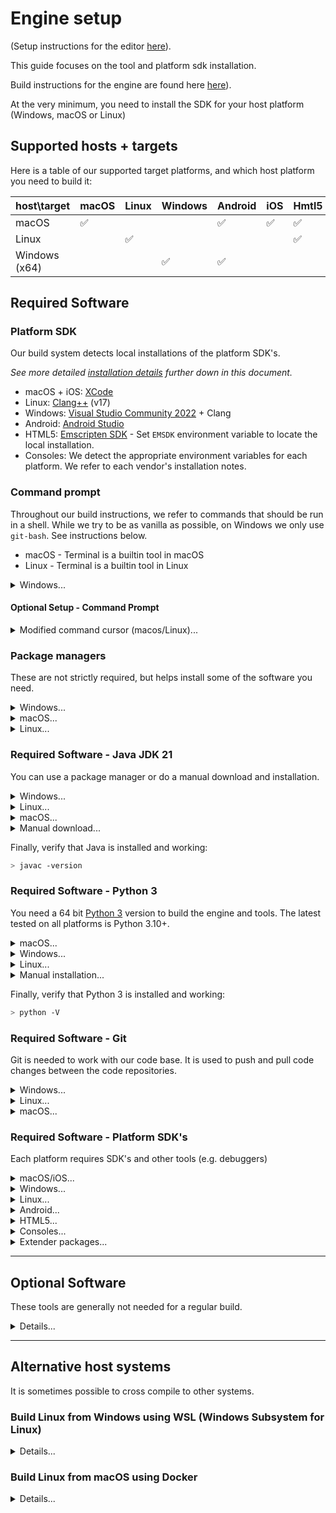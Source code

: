# Engine setup

(Setup instructions for the editor [here](/editor/README.md)).

This guide focuses on the tool and platform sdk installation.

Build instructions for the engine are found here [here](/editor/README_BUILD.md)).

At the very minimum, you need to install the SDK for your host platform (Windows, macOS or Linux)

## Supported hosts + targets

Here is a table of our supported target platforms, and which host platform you need to build it:

|host\target   | macOS | Linux | Windows | Android | iOS     | Hmtl5   | PS4/PS5 | Switch | XBox  |
|--------------|-------|-------|---------|---------|---------|---------|---------|--------|-------|
|macOS         | ✅    |       |         | ✅      | ✅      | ✅     |         |        |       |
|Linux         |       | ✅    |         |         |         | ✅      |         |        |       |
|Windows (x64) |       |       | ✅      | ✅      |         |         | ✅      | ✅     | ✅    |


## Required Software

### Platform SDK

Our build system detects local installations of the platform SDK's.

*See more detailed [installation details](#required-software---platform-sdks) further down in this document.*

* macOS + iOS: [XCode](https://apps.apple.com/us/app/xcode/id497799835)
* Linux: [Clang++](https://apt.llvm.org/) (v17)
* Windows: [Visual Studio Community 2022](https://visualstudio.microsoft.com/vs/older-downloads/) + Clang
* Android: [Android Studio](https://developer.android.com/studio)
* HTML5: [Emscripten SDK](https://emscripten.org/docs/getting_started/downloads.html) - Set `EMSDK` environment variable to locate the local installation.
* Consoles: We detect the appropriate environment variables for each platform. We refer to each vendor's installation notes.

### Command prompt

Throughout our build instructions, we refer to commands that should be run in a shell.
While we try to be as vanilla as possible, on Windows we only use `git-bash`. See instructions below.

* macOS - Terminal is a builtin tool in macOS
* Linux - Terminal is a builtin tool in Linux

<details><summary>Windows...</summary><p>

* Windows - [Terminal](https://aka.ms/terminal) is a builtin tool in Windows.
  * It allows you to run different types of shells, like `git-bash`
  * *note*: We do not build from the regular Command prompt
  * [Git For Windows](https://gitforwindows.org) - Installs `Git` (required), and also `git-bash`.
    * `git-bash` is currently our recommended shell for windows. ´git-bash´ can install as a Terminal add on.
      * During install, if asked, select the option to not do any CR/LF conversion.


</p></details>

#### Optional Setup - Command Prompt

<details><summary>Modified command cursor (macos/Linux)...</summary><p>

  It's useful to modify your command prompt to show the status of the repo you're in.
  E.g. it makes it easier to keep the git branches apart.

  You do this by editing the `PS1` variable in your shell. Put it in the recommended config for your system (e.g. `.zprofile` or `.bashrc`)
  Here's a very small improvement on the default prompt, whic shows you the time of the last command, as well as the current git branch name and its status:

  ```sh
  git_branch() {
      git branch 2> /dev/null | sed -e '/^[^*]/d' -e 's/* \(.*\)/(\1)/'
  }
  acolor() {
    [[ -n $(git status --porcelain=v2 2>/dev/null) ]] && echo 31 || echo 33
  }
  export PS1='\t \[\033[32m\]\w\[\033[$(acolor)m\] $(git_branch)\[\033[00m\] $ '
  ```

</p></details>


### Package managers

These are not strictly required, but helps install some of the software you need.

<details><summary>Windows...</summary><p>

* [Chocolatey](https://chocolatey.org/docs/installation) - Chocolatey is a package installer that will help install various helper tools such as python, ripgrep etc.

Open a Command Prompt (cmd.exe) as administator and run:

```sh
@"%SystemRoot%\System32\WindowsPowerShell\v1.0\powershell.exe" -NoProfile -InputFormat None -ExecutionPolicy Bypass -Command "[System.Net.ServicePointManager]::SecurityProtocol = 3072; iex ((New-Object System.Net.WebClient).DownloadString('https://community.chocolatey.org/install.ps1'))" && SET "PATH=%PATH%;%ALLUSERSPROFILE%\chocolatey\bin"
```

Once this is done, you can install new packages which are added to the PATH, by running:

```sh
choco install <package_name>
```

</p></details>

<details><summary>macOS...</summary><p>

* [Homebrew](https://brew.sh) - Homebrew is a package mananger for macOS.

Once it is installed, you can install packages using

```sh
brew install <package_name>
```

</p></details>

<details><summary>Linux...</summary><p>

* `apt` - (alternatively name `apt-get`) is a package mananger for Linux. It is the default package manager and is installed by default.

Once it is installed, you can install packages using

```sh
apt install <package_name>
```


</p></details>


### Required Software - Java JDK 21

You can use a package manager or do a manual download and installation.

<details><summary>Windows...</summary><p>

Install [temurin jdk](https://adoptium.net/en-GB/installation/) using Chocolatey:

```sh
choco install temurin21
```

*With choco, the install path is something like /c/Program\ Files/OpenJDK/openjdk-21.0.5_11*

Once the Java SDK is installed you need to add java to PATH environment variable.

</p></details>

<details><summary>Linux...</summary><p>
  
Install [temurin jdk](https://adoptium.net/en-GB/installation/) using `apt-get`:

```
> sudo apt-get install temurin-21-jdk
```

Once the Java SDK is installed you may need to add `<java install path>/Contents/Home/bin` to your PATH:

```sh
> nano ~/.bashrc
export PATH=<JAVA_INSTALL_PATH>/Contents/Home/bin:$PATH
```

After that, update the path by reloading the PATH variable:
```sh
source ~/.bashrc
```
</p></details>

<details><summary>macOS...</summary><p>

Install [temurin jdk](https://adoptium.net/en-GB/installation/) using `brew`:

```
> brew install --cask temurin@21
```

*after installation, it's installed under /Library/Java/JavaVirtualMachines/temurin-<version>.jdk/Contents/Home`*

Once the Java SDK is installed you may need to add `<java install path>/Contents/Home/bin` to your PATH:

```sh
> nano ~/.zprofile
export PATH=<JAVA_INSTALL_PATH>/Contents/Home/bin:$PATH
```

After that, update the path by reloading the PATH variable:
```sh
source ~/.zprofile
```
</p></details>

<details><summary>Manual download...</summary><p>

Download and install the latest JDK 21 (21.0.5 or later) release from either of these locations:

* [Adoptium/Temurin](https://github.com/adoptium/temurin21-binaries/releases) - The Adoptium Working Group promotes and supports high-quality runtimes and associated technology for use across the Java ecosystem

</p></details>

Finally, verify that Java is installed and working:
```sh
> javac -version
```

### Required Software - Python 3

You need a 64 bit [Python 3](https://www.python.org/downloads/) version to build the engine and tools. The latest tested on all platforms is Python 3.10+.

<details><summary>macOS...</summary><p>

You need to install a Python3 version from [Python downloads](https://www.python.org/downloads/).

Once Python has been installed you also need install certificates (for https requests):

```sh
> "/Applications/Python\ 3.12/Install\ Certificates.command"
```
</p></details>

<details><summary>Windows...</summary><p>

Install Python using Chocolatey:

```sh
choco install python
```
</p></details>

<details><summary>Linux...</summary><p>

Linux comes with a preinstalled version of Python.

</p></details>

<details><summary>Manual installation...</summary><p>

Install an appropriate version from [https://www.python.org/downloads/](https://www.python.org/downloads/)

</p></details>

Finally, verify that Python 3 is installed and working:
```sh
> python -V
```

### Required Software - Git

Git is needed to work with our code base. It is used to push and pull code changes between the code repositories.

<details><summary>Windows...</summary><p>

This is not needed if you've installed `git-bash`

You can [download](https://git-scm.com/download/win) a command line version of Git.

During install, select the option to not do any CR/LF conversion.

You most likely want to set up working with ssh keys as well.

### SSH Keys

#### Using Git Gui

- Run Git GUI
- Help > Show SSH Key
- If you don't have an SSH Key, press Generate Key
- Add the public key to your Github profile
- You might need to run `start-ssh-agent` (in `C:\Program Files\Git\cmd`)


#### Command line

Alternatively, you can easily create your own key from command line:

```sh
$ ssh-keygen -t ed25519 -C "your_email@example.com"
# Copy the contents of the public file
$ cat ~/.ssh/id_ed25519.pub
# Add the public key to your Github profile (under the Setting tab on your github user profile)
# Test your new key:
$ ssh -T git@github.com
```

Now you should be able to clone the defold repo from a command prompt:

```sh
> git clone git@github.com:defold/defold.git
```

</p></details>

<details><summary>Linux...</summary><p>

You can install `git` using apt-get:

```sh
apt-get install git
```

</p></details>

<details><summary>macOS...</summary><p>

Git is installed with XCode, but you can also install `git` using brew:

```sh
brew install git
```

</p></details>

### Required Software - Platform SDK's

Each platform requires SDK's and other tools (e.g. debuggers)

<details><summary>macOS/iOS...</summary><p>

#### XCode

We use [XCode](https://apps.apple.com/us/app/xcode/id497799835) for building and debugging macOS + iOS targets.

While `XCode` is available from the App Store, we recommend logging into your Apple Developer account and downloading it manually from [More Downloads](https://developer.apple.com/download/all/).

After downloading XCode, you also need to install the `Command line tools`:
```sh
xcode-select --install
```

Once installed, verify the installation with
```sh
defold$ ./scripts/build.py check_sdk --verbose
```

</p></details>

<details><summary>Windows...</summary><p>

#### Visual C++ 2022 Community

[Download](https://visualstudio.microsoft.com/vs/older-downloads/) the Community version or use the Professional or Enterprise version if you have the proper licence.

* When installing, select the "Desktop Development with C++" workload

* We also require Clang:
  * In Visual Studio Installer, under Individual components, select *C++ Clang Compiler for Windows* and *MSBuild support for LLVM (clang-cl) toolset*.

  * Add clang to your PATH. For a default installation, the path to add will likely be C:\Program Files\Microsoft Visual Studio\2022\Community\VC\Tools\Llvm\bin

* There is also an optional 3rd party git client.

Once installed, verify the installation with
```sh
defold$ ./scripts/build.py check_sdk --verbose
```

</p></details>

<details><summary>Linux...</summary><p>

  There is no single "sdk" to install, but a list of libraries that are needed for development.

  **Development files**
  * **libxi-dev** - X11 Input extension library
  * **libxext-dev** - X11 Miscellaneous extensions library
  * **freeglut3-dev** - OpenGL Utility Toolkit development files
  * **libcurl4-openssl-dev** - Development files and documentation for libcurl
  * **uuid-dev** - Universally Unique ID library
  * **libopenal-dev** - Software implementation of the OpenAL audio API
  * **libncurses5** -  Needed by clang

  **Tools**
  * **build-essential** - Compilers
  * **autoconf** - Automatic configure script builder
  * **automake** - Tool for generating GNU Standards-compliant Makefiles
  * **libtool** - Generic library support script

  Download and install using `apt-get`:

  ```sh
  apt-get install \
          autoconf \
          automake \
          build-essential \
          freeglut3-dev \
          libssl-dev \
          libtool \
          libxi-dev \
          libx11-xcb-dev \
          libxrandr-dev \
          libopenal-dev \
          libgl1-mesa-dev \
          libglw1-mesa-dev \
          libncurses5 \
          openssl \
          valgrind \
          uuid-dev \
          xvfb
  ```

Once installed, verify the installation with
```sh
defold$ ./scripts/build.py check_sdk --verbose
```

</p></details>

<details><summary>Android...</summary><p>

There are two options:

* Download and install [Android Studio](https://developer.android.com/studio).

* Set the `ANDROID_HOME` environment variable
  * E.g. `ANDROID_HOME=/path/to/android/sdk`

Once installed, verify the installation with
```sh
defold$ ./scripts/build.py check_sdk --verbose --platform=arm64-android
```

</p></details>

<details><summary>HTML5...</summary><p>

* Install [Emscripten SDK](https://emscripten.org/docs/getting_started/downloads.html)
* Set `EMSDK` environment variable to locate the local installation.
  * E.g. `EMSDK=/path/to/emsdk-4.0.7/`

Once installed, verify the installation with
```sh
defold$ ./scripts/build.py check_sdk --verbose --platform=wasm-web
```

</p></details>


<details><summary>Consoles...</summary><p>

For each console we detect the appropriate environment variables used by each platform. We refer to each vendor's installation notes for their SDK's.

Once installed, verify the installation with
```sh
defold$ ./scripts/build.py check_sdk --verbose --platform=...
```

</p></details>

<details><summary>Extender packages...</summary><p>

*NOTE: this is not required to build the engine locally!*

In order to build Extender images locally, you need access to prepackaged SDK's for each platform.

Due to licensing restrictions **the SDKs are not distributed with Defold**. You need to provide these from a URL accessible by your local machine so that `build.py` and the `install_sdk` command can download and unpack them.

__In order to simplify this process we provide scripts to download and package the SDKs__ [Read more about this process here](/scripts/package/README.md).

The path to the SDKs can either be passed to `build.py` using the `--package-path` option or by setting the `DM_PACKAGES_URL` environment variable.

</p></details>


---

## Optional Software

These tools are generally not needed for a regular build.

<details><summary>Details...</summary><p>

### Optional Software - DotNet 9

In order to build and test the csharp languange bindings locally, you need to install DotNet 9.

<details><summary>Install...</summary><p>

There are a few ways to install the DotNet sdk:

* Install via https://dotnet.microsoft.com/en-us/download/dotnet/9.0
* Install via your package manager
  * macOS: `brew search dotnet`
  * Linux: `apt-get install dotnet`
  * Windows: `choco install dotnet`

* Install via [dotnet-install.sh](https://learn.microsoft.com/en-us/dotnet/core/tools/dotnet-install-script):

  <details><summary>Linux/macOS...</summary><p>

  Bash:
  ```sh
  > chmod +x ./dotnet-install.sh
  > ./dotnet-install.sh --channel 9.0
  ```

  </p></details>

  <details><summary>Windows...</summary><p>

  PowerShell (Windows):
  ```sh
  > ./dotnet-install.ps1 -Channel 9.0
  ```
  </p></details>

</p></details>


## Optional Software for external libraries

These are needed in some special build scripts (e.g. when rebuilding external source libraries).

* **curl** - Command line tool for downloading files
* **wget** - Command line tool for downloading files
* **cmake** for easier building of external projects
* **patch** for easier patching on windows (when building external projects)

<details><summary>macOS...</summary><p>

  ```sh
  brew install wget curl cmake patch
  ````

</p></details>

<details><summary>Linux...</summary><p>

  ```sh
  apt-get install wget curl cmake patch
  ````

</p></details>


<details><summary>Windows...</summary><p>

  In powershell:
  ```sh
  choco install wget curl cmake patch
  ````

</p></details>


## Optional Software - [ccache](https://ccache.samba.org/manual.html)

This is an optional tool to help speed up building the code by caching the results.

<details><summary>macOS...</summary><p>

  ```sh
  > brew install ccache
  ```

  Configure `ccache` by running ([source](https://ccache.samba.org/manual.html))

  ```sh
  > ccache --max-size=5G
  ```

</p></details>

<details><summary>Linux...</summary><p>

  ```sh
  > apt-get install ccache
  ```

  Configure `ccache` by running ([source](https://ccache.samba.org/manual.html))

  ```sh
  > ccache --max-size=5G
  ```

</p></details>

<details><summary>Windows...</summary><p>

  In powershell:
  ```sh
  > choco install ccache
  ```

  Configure `ccache` by running ([source](https://ccache.samba.org/manual.html))

  ```sh
  > ccache --max-size=5G
  ```

</p></details>


## Optional Software

These are _rarely_ used by developers in our build setup.
They're mainly used to help unpack some archives and sync source code in a pl

* **7z** - for extracting (e.g. android archives and binaries)
* **dos2unix** tool to convert line endings of certain source files (e.g. when building files in `external/bullet3d`)


<details><summary>macOS...</summary><p>

  ```sh
  brew install 7z dos2unix
  ````

</p></details>

<details><summary>Linux...</summary><p>

  ```sh
  apt-get install 7z
  ````

</p></details>


<details><summary>Windows...</summary><p>

  In powershell:
  ```sh
  choco install 7z dos2unix
  ````

</p></details>

</p></details> <!-- Optional Software -->


---

## Alternative host systems

It is sometimes possible to cross compile to other systems.

### Build Linux from Windows using WSL (Windows Subsystem for Linux)

<details><summary>Details...</summary><p>

It is possible to build Linux targets using WSL 1.

Install relevant packages (git, java, python, clang etc) using `./scripts/linux/install_wsl_packages.sh`.
If also updates your `~/.bashrc` with updated paths.

### Git clone into a mounted folder

In order to get the proper username of your files, we need to setup WSL for this.
Otherwise the git clone won't work in a mounted C: drive folder.

Open (or create) the config file:
```
sudo nano /etc/wsl.conf
```

Add these lines:
```
[automount]
options = "metadata"
```

And restart your WSL session


### X11

The script also sets the `DISPLAY=localhost:0.0` which allows you to connect to a local X server.

A popular choice is [VCXSRV](https://sourceforge.net/projects/vcxsrv/)
</p></details>


### Build Linux from macOS using Docker

<details><summary>Details...</summary><p>

Build the docker container (Ubuntu).
It will use the arch of your current host system.
```sh
./scripts/docker/build.sh
```

Run the guest system in the cwd of choice.
E.g. to start setup for building Defold engine for Linux

```sh
cd <defold root>
./scripts/docker/run.sh
./scripts/build.py shell
./scripts/build.py install_ext
...
```

</p></details>

